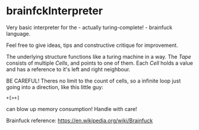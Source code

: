 # brainfckInterpreter
Very basic interpreter for the - actually turing-complete! - brainfuck language.

Feel free to give ideas, tips and constructive critique for improvement.

The underlying structure functions like a turing machine in a way.
The _Tape_ consists of multiple _Cells_, and points to one of them.
Each _Cell_ holds a value and has a reference to it's left and right neighbour.

BE CAREFUL! Theres no limit to the count of cells, so a infinite loop just going
into a direction, like this little guy:
```
+[>+]
```
can blow up memory consumption! Handle with care!

Brainfuck reference: https://en.wikipedia.org/wiki/Brainfuck
